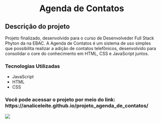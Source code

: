 <h1 align="center"> Agenda de Contatos </h1>

<h2> Descrição do projeto </h2> 
<p> Projeto finalizado, desenvolvido para o curso de Desenvolveder Full Stack Phyton da na EBAC. A Agenda de Contatos é um sistema de uso simples que possibilita realizar a adição de contatos telefônicos, desenvolvido para consolidar o core do conhecimento em HTML, CSS e JavaScript juntos.
</p2>

<h3> Tecnologias Utilizadas </h3>
<ul>
  <li>JavaScript</li>
  <li>HTML</li>
  <li>CSS</li>
</ul>

<h3> Você pode acessar o projeto por meio do link: https://analiceleite.github.io/projeto_agenda_de_contatos/ </h3>
<img src= "https://img.shields.io/badge/Status-Completed-green"/>
